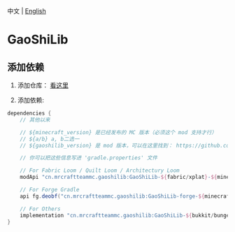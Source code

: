 中文 | [English](./readme.md)

# GaoShiLib

## 添加依赖

1. 添加仓库： [看这里](https://github.com/erha134/maven-repo/blob/main/README.md)

2. 添加依赖:

```gradle
dependencies {
    // 其他以来

    // ${minecraft_version} 是已经发布的 MC 版本（必须这个 mod 支持才行）
    // ${a/b} a, b二选一
    // ${gaoshilib_version} 是 mod 版本，可以在这里找到： https://github.com/MrCraftTeamMC/GaoShiLib/releases

    // 你可以把这些信息写进 'gradle.properties' 文件

    // For Fabric Loom / Quilt Loom / Architectury Loom
    modApi "cn.mrcraftteammc.gaoshilib:GaoShiLib-${fabric/xplat}-${minecraft_version}:${gaoshilib_version}" // 'xplat' 适用于任何 mod 加载器（插件不一定）, 'fabric' 适用于 architectury api (common项目) / fabric / quilt 

    // For Forge Gradle
    api fg.deobf("cn.mrcraftteammc.gaoshilib:GaoShiLib-forge-${minecraft_version}:${gaoshilib_version}")

    // For Others
    implementation "cn.mrcraftteammc.gaoshilib:GaoShiLib-${bukkit/bungeecord/sponge/velocity}-${minecraft_version}:${gaoshilib_version}"
}
```
